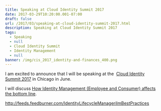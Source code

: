 ```yaml
---
title: Speaking at Cloud Identity Summit 2017
date: 2017-03-29T10:20:00.001-07:00
draft: false
url: /2017/03/speaking-at-cloud-identity-summit-2017.html
description: Speaking at Cloud Identity Summit 2017
tags:
  - Speaking
  - null
  - Cloud Identity Summit
  - Identity Management
  - null
banner: /img/cis_2017_identity-and-finances_400.png
---
```

I am excited to announce that I will be speaking at the  [Cloud Identity Summit 2017](https://www.cloudidentitysummit.com/en/index.html) in Chicago in June.  

I will discuss [How Identity Management (Employee and Consumer) affects the bottom line](https://www.youtube.com/watch?v=h1nCDlD0L4o).  

http://feeds.feedburner.com/IdentityLifecycleManagerilmBestPractices